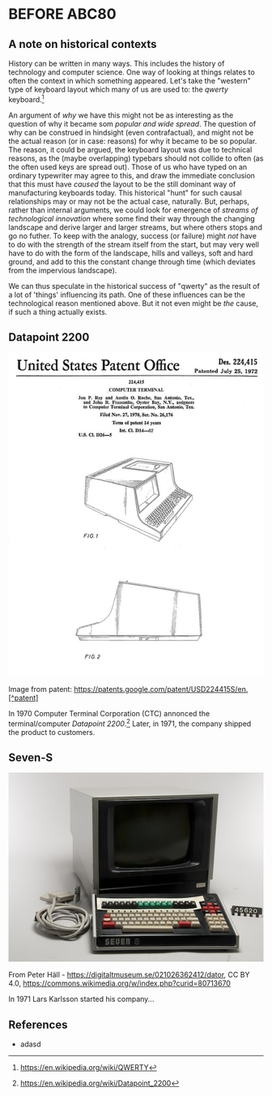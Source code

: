 
# BEFORE ABC80

## A note on historical contexts

History can be written in many ways. This includes the history of technology
and computer science. One way of looking at things relates to often the context
in which something appeared. Let's take the "western" type of keyboard layout
which many of us are used to: the *qwerty* keyboard.[^qwerty]

An argument of *why* we have this might not be as interesting as the question
of why it became som *popular and wide spread*. The question of why can be
construed in hindsight (even contrafactual), and might not be the actual
reason (or in case: reasons) for why it became to be so popular. The reason,
it could be argued, the keyboard layout was due to technical reasons, as the
(maybe overlapping) typebars should not collide to often (as the often used
keys are spread out). Those of us who have typed on an ordinary typewriter
may agree to this, and draw the immediate conclusion that this must have
*caused* the layout to be the still dominant way of manufacturing keyboards today.
This historical "hunt" for such causal relationships may or may not be the
actual case, naturally. But, perhaps, rather than internal arguments, we
could look for emergence of *streams of technological innovation* where
some find their way through the changing landscape and derive larger and
larger streams, but where others stops and go no futher.
To keep with the analogy, success (or failure) might *not* have to do with the
strength of the stream itself from the start, but may very well have to do
with the form of the landscape, hills and valleys, soft and hard ground, and
add to this the constant change through time (which deviates from the impervious
landscape).

We can thus speculate in the historical success of "qwerty" as the result
of a lot of 'things' influencing its path. One of these influences can be
the technological reason mentioned above. But it not even might be
*the* cause, if such a thing actually exists.


## Datapoint 2200

![Datapoint patent](assets/images/datapoint-2200.jpeg)

Image from patent: https://patents.google.com/patent/USD224415S/en.[^patent]


In 1970 Computer Terminal Corporation (CTC) annonced the terminal/computer
*Datapoint 2200*.[^datapoint2200] Later, in 1971, the company shipped the
product to customers.


## Seven-S

![Seven-S](assets/images/sevens.jpeg)

From Peter Häll - https://digitaltmuseum.se/021026362412/dator,
CC BY 4.0, https://commons.wikimedia.org/w/index.php?curid=80713670




In 1971 Lars Karlsson started his company...



[^patent]: Seems to show Datapoint 1100 which had one cassette interface,
rather than two as in Datapoint 2200.

[^diab]: https://en.wikipedia.org/wiki/Dataindustrier_AB
[^diabsv]: https://sv.wikipedia.org/wiki/Dataindustrier_AB

[^qwerty]: https://en.wikipedia.org/wiki/QWERTY

[^datapoint2200]: https://en.wikipedia.org/wiki/Datapoint_2200


## References

* adasd


